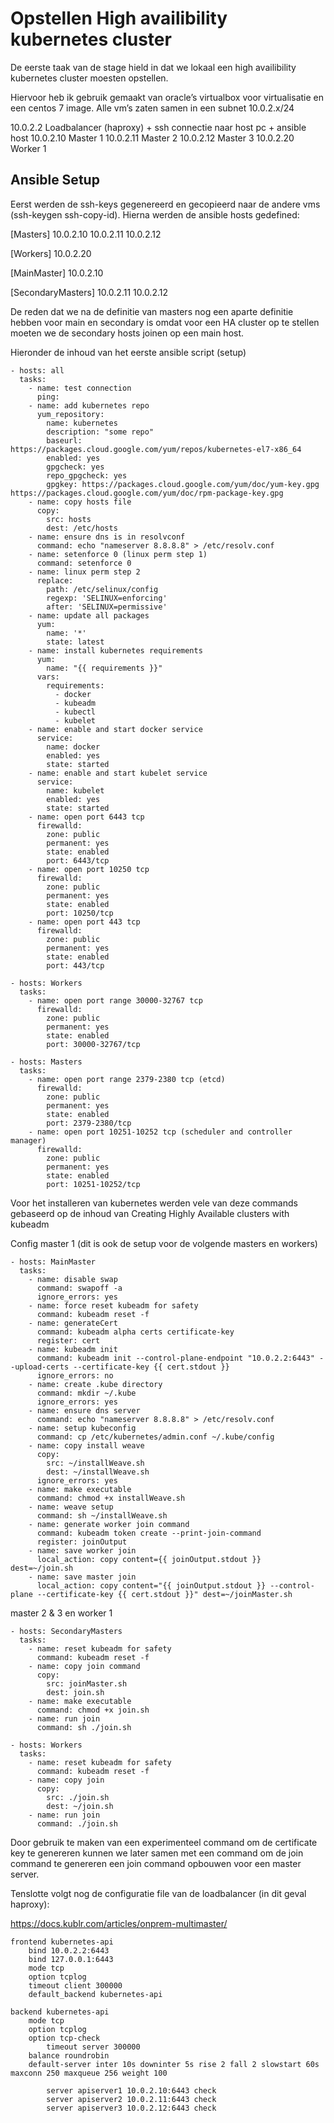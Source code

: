# Opstellen High availibility kubernetes cluster

De eerste taak van de stage hield in dat we lokaal een high availibility kubernetes cluster moesten opstellen.

Hiervoor heb ik gebruik gemaakt van oracle’s virtualbox voor virtualisatie en een centos 7 image. Alle vm’s zaten samen in een subnet 10.0.2.x/24

10.0.2.2 Loadbalancer (haproxy) + ssh connectie naar host pc + ansible host
10.0.2.10 Master 1
10.0.2.11 Master 2
10.0.2.12 Master 3
10.0.2.20 Worker 1

## Ansible Setup

Eerst werden de ssh-keys gegenereerd en gecopieerd naar de andere vms (ssh-keygen ssh-copy-id). Hierna werden de ansible hosts gedefined:

[Masters]
10.0.2.10
10.0.2.11
10.0.2.12

[Workers]
10.0.2.20

[MainMaster]
10.0.2.10

[SecondaryMasters]
10.0.2.11
10.0.2.12

De reden dat we na de definitie van masters nog een aparte definitie hebben voor main en secondary is omdat voor een HA cluster op te stellen moeten we de secondary hosts joinen op een main host.

Hieronder de inhoud van het eerste ansible script (setup)

```
- hosts: all
  tasks:
    - name: test connection
      ping:
    - name: add kubernetes repo
      yum_repository:
        name: kubernetes
        description: "some repo"
        baseurl: https://packages.cloud.google.com/yum/repos/kubernetes-el7-x86_64
        enabled: yes
        gpgcheck: yes
        repo_gpgcheck: yes
        gpgkey: https://packages.cloud.google.com/yum/doc/yum-key.gpg https://packages.cloud.google.com/yum/doc/rpm-package-key.gpg
    - name: copy hosts file
      copy:
        src: hosts
        dest: /etc/hosts
    - name: ensure dns is in resolvconf
      command: echo "nameserver 8.8.8.8" > /etc/resolv.conf
    - name: setenforce 0 (linux perm step 1)
      command: setenforce 0
    - name: linux perm step 2
      replace:
        path: /etc/selinux/config
        regexp: 'SELINUX=enforcing'
        after: 'SELINUX=permissive'
    - name: update all packages
      yum:
        name: '*'
        state: latest
    - name: install kubernetes requirements
      yum:
        name: "{{ requirements }}"
      vars:
        requirements:
          - docker
          - kubeadm
          - kubectl
          - kubelet
    - name: enable and start docker service
      service:
        name: docker
        enabled: yes
        state: started
    - name: enable and start kubelet service
      service:
        name: kubelet
        enabled: yes
        state: started
    - name: open port 6443 tcp
      firewalld:
        zone: public
        permanent: yes
        state: enabled
        port: 6443/tcp
    - name: open port 10250 tcp
      firewalld:
        zone: public
        permanent: yes
        state: enabled
        port: 10250/tcp
    - name: open port 443 tcp
      firewalld:
        zone: public
        permanent: yes
        state: enabled
        port: 443/tcp

- hosts: Workers
  tasks:
    - name: open port range 30000-32767 tcp
      firewalld:
        zone: public
        permanent: yes
        state: enabled
        port: 30000-32767/tcp

- hosts: Masters
  tasks:
    - name: open port range 2379-2380 tcp (etcd)
      firewalld:
        zone: public
        permanent: yes
        state: enabled
        port: 2379-2380/tcp
    - name: open port 10251-10252 tcp (scheduler and controller manager)
      firewalld:
        zone: public
        permanent: yes
        state: enabled
        port: 10251-10252/tcp
```

Voor het installeren van kubernetes werden vele van deze commands gebaseerd op de inhoud van Creating Highly Available clusters with kubeadm

Config master 1 (dit is ook de setup voor de volgende masters en workers)

```
- hosts: MainMaster
  tasks:
    - name: disable swap
      command: swapoff -a
      ignore_errors: yes
    - name: force reset kubeadm for safety
      command: kubeadm reset -f
    - name: generateCert
      command: kubeadm alpha certs certificate-key
      register: cert
    - name: kubeadm init
      command: kubeadm init --control-plane-endpoint "10.0.2.2:6443" --upload-certs --certificate-key {{ cert.stdout }}
      ignore_errors: no
    - name: create .kube directory
      command: mkdir ~/.kube
      ignore_errors: yes
    - name: ensure dns server
      command: echo "nameserver 8.8.8.8" > /etc/resolv.conf
    - name: setup kubeconfig
      command: cp /etc/kubernetes/admin.conf ~/.kube/config
    - name: copy install weave
      copy:
        src: ~/installWeave.sh
        dest: ~/installWeave.sh
      ignore_errors: yes
    - name: make executable
      command: chmod +x installWeave.sh
    - name: weave setup
      command: sh ~/installWeave.sh
    - name: generate worker join command
      command: kubeadm token create --print-join-command
      register: joinOutput
    - name: save worker join
      local_action: copy content={{ joinOutput.stdout }} dest=~/join.sh
    - name: save master join
      local_action: copy content="{{ joinOutput.stdout }} --control-plane --certificate-key {{ cert.stdout }}" dest=~/joinMaster.sh
```

master 2 & 3 en worker 1

```
- hosts: SecondaryMasters
  tasks:
    - name: reset kubeadm for safety
      command: kubeadm reset -f
    - name: copy join command
      copy:
        src: joinMaster.sh
        dest: join.sh
    - name: make executable
      command: chmod +x join.sh
    - name: run join
      command: sh ./join.sh

- hosts: Workers
  tasks:
    - name: reset kubeadm for safety
      command: kubeadm reset -f
    - name: copy join
      copy:
        src: ./join.sh
        dest: ~/join.sh
    - name: run join
      command: ./join.sh
```

Door gebruik te maken van een experimenteel command om de certificate key te genereren kunnen we later samen met een command om de join command te genereren een join command opbouwen voor een master server.

Tenslotte volgt nog de configuratie file van de loadbalancer (in dit geval haproxy):

https://docs.kublr.com/articles/onprem-multimaster/

```
frontend kubernetes-api
	bind 10.0.2.2:6443
	bind 127.0.0.1:6443
	mode tcp
	option tcplog
	timeout client 300000
	default_backend kubernetes-api

backend kubernetes-api
	mode tcp
	option tcplog
	option tcp-check
		timeout server 300000
	balance roundrobin
	default-server inter 10s downinter 5s rise 2 fall 2 slowstart 60s maxconn 250 maxqueue 256 weight 100

		server apiserver1 10.0.2.10:6443 check
		server apiserver2 10.0.2.11:6443 check
		server apiserver3 10.0.2.12:6443 check
```

